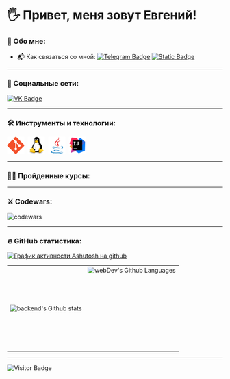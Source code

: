 # 🖐 Привет, меня зовут Евгений!

### 💼 Обо мне:

<!--
Я начинающий java-разработчик...

- Почему выбрал это направление / язык программирования.
- Какие уже достижения.
- Чем занят сейчас.
- Чем планирую заниматься.-->

<!-- - ⚡ В свободное время я решаю задачи на Codewars и читаю технические статьи. -->
- 📬 Как связаться со мной:
  [![Telegram Badge](https://img.shields.io/badge/-Evgenii_Kosachev-blue?style=flat&logo=Telegram&logoColor=white)](https://t.me/Evgenii_Kosachev)
  [![Static Badge](https://img.shields.io/badge/mail-%23005FF9?logo=maildotru&logoColor=%23FF9C00)](mailto:evgenii_kosachev@mail.ru)

---

### 🤝 Социальные сети:

<div id="badges">
    <a href="https://vk.com/ekosachyov" target="_blank">
      <img src="https://cdn-icons-png.flaticon.com/512/145/145813.png" width="40" height="40" alt="VK Badge"/>
    </a>
</div>

---

### 🛠 Инструменты и технологии:

<div>
  <img src="https://github.com/devicons/devicon/blob/master/icons/git/git-original.svg" title="Git" alt="Git" width="40" height="40"/>&nbsp;
  <img src="https://github.com/devicons/devicon/blob/master/icons/linux/linux-original.svg" title="Linux" alt="Linux" width="40" height="40"/>&nbsp;
  <img src="https://github.com/devicons/devicon/blob/master/icons/java/java-original.svg" title="Java" alt="Java" width="40" height="40"/>&nbsp;
  <img src="https://github.com/devicons/devicon/blob/master/icons/intellij/intellij-original.svg" title="IntelliJ IDEA" alt="IntelliJ IDEA" width="40" height="40"/>&nbsp;
  <!--<img src="https://github.com/devicons/devicon/blob/master/icons/mysql/mysql-original-wordmark.svg" title="MySQL"  alt="MySQL" width="40" height="40"/>&nbsp;
  <img src="https://github.com/devicons/devicon/blob/master/icons/spring/spring-original-wordmark.svg" title="Spring" alt="Spring" width="40" height="40"/>&nbsp;
  <img src="https://github.com/devicons/devicon/blob/master/icons/html5/html5-original.svg" title="HTML5" alt="HTML5" width="40" height="40"/>&nbsp;
  <img src="https://github.com/devicons/devicon/blob/master/icons/css3/css3-original.svg" title="CSS" alt="CSS" width="40" height="40"/>&nbsp;
  <img src="https://github.com/devicons/devicon/blob/master/icons/javascript/javascript-original.svg" title="JavaScript" alt="JavaScript" width="40" height="40"/>&nbsp;-->
</div>

---

### 👨‍🎓 Пройденные курсы:

---

### ⚔️ Codewars:

![codewars](https://www.codewars.com/users/Evgenii%20Kosachev/badges/large)

---

### 🔥 GitHub статистика:

[![График активности Ashutosh на github](https://github-readme-activity-graph.vercel.app/graph?username=Evgenii-Kosachev&theme=github)](https://github.com/ashutosh00710/github-readme-activity-graph)

<table>
  <tr>
    <td>
      <img align="left" src="https://streak-stats.demolab.com?user=Evgenii-Kosachev&theme=dark&background=000000" alt="backend's Github stats" />
    </td>
    <td>
      <img height="195px" align="right" alt="webDev's Github Languages" src="https://github-readme-stats-sigma-five.vercel.app/api/top-langs/?username=Evgenii-Kosachev&layout=compact&theme=vision-friendly-dark" />
    </td>
  </tr>
</table>

---
![Visitor Badge](https://visitor-badge.laobi.icu/badge?page_id=Evgenii-Kosachev)



  
  

  
  

  
<!--
### Hi there 👋
**Evgenii-Kosachev/Evgenii-Kosachev** is a ✨ _special_ ✨ repository because its `README.md` (this file) appears on your GitHub profile.

Here are some ideas to get you started:

- 🔭 I’m currently working on ...
- 🌱 I’m currently learning ...
- 👯 I’m looking to collaborate on ...
- 🤔 I’m looking for help with ...
- 💬 Ask me about ...
- 📫 How to reach me: ...
- 😄 Pronouns: ...
- ⚡ Fun fact: ...
-->
